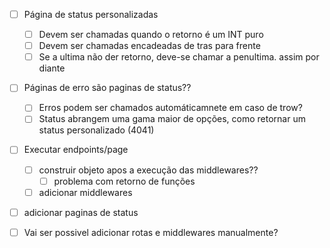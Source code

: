 - [ ] Página de status personalizadas
  - [ ] Devem ser chamadas quando o retorno é um INT puro
  - [ ] Devem ser chamadas encadeadas de tras para frente
  - [ ] Se a ultima não der retorno, deve-se chamar a penultima. assim por diante

- [ ] Páginas de erro são paginas de status??
  - [ ] Erros podem ser chamados automáticamnete em caso de trow?
  - [ ] Status abrangem uma gama maior de opções, como retornar um status personalizado (4041)

- [ ] Executar endpoints/page
  - [ ] construir objeto apos a execução das middlewares??
    - [ ] problema com retorno de funções
  - [ ] adicionar middlewares
- [ ] adicionar paginas de status

- [ ] Vai ser possivel adicionar rotas e middlewares manualmente?